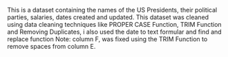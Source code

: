 This is a dataset containing the names of the US Presidents, their political parties, salaries, dates created and updated.
This dataset was cleaned using data cleaning techniques like PROPER CASE Function, TRIM Function and Removing Duplicates, i also used the date to text formular and find and replace function
Note: column F, was fixed using the TRIM Function to remove spaces from column E.
